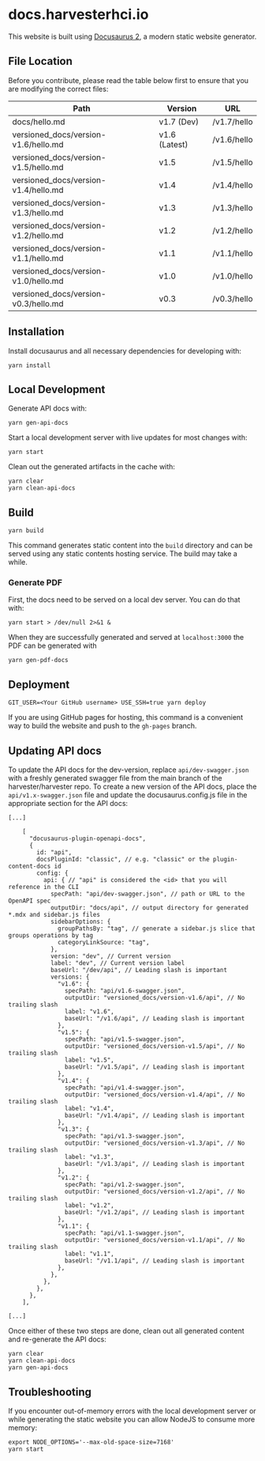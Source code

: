 # docs.harvesterhci.io

This website is built using [Docusaurus 2](https://docusaurus.io/), a modern
static website generator.

## File Location

Before you contribute, please read the table below first to ensure that you are
modifying the correct files:

| Path                                 | Version       | URL         |
| ------------------------------------ | ------------- | ----------- |
| docs/hello.md                        | v1.7 (Dev)    | /v1.7/hello |
| versioned_docs/version-v1.6/hello.md | v1.6 (Latest) | /v1.6/hello |
| versioned_docs/version-v1.5/hello.md | v1.5          | /v1.5/hello |
| versioned_docs/version-v1.4/hello.md | v1.4          | /v1.4/hello |
| versioned_docs/version-v1.3/hello.md | v1.3          | /v1.3/hello |
| versioned_docs/version-v1.2/hello.md | v1.2          | /v1.2/hello |
| versioned_docs/version-v1.1/hello.md | v1.1          | /v1.1/hello |
| versioned_docs/version-v1.0/hello.md | v1.0          | /v1.0/hello |
| versioned_docs/version-v0.3/hello.md | v0.3          | /v0.3/hello |

## Installation

Install docusaurus and all necessary dependencies for developing with:

```console
yarn install
```

## Local Development

Generate API docs with:

```console
yarn gen-api-docs
```

Start a local development server with live updates for most changes with:

```console
yarn start
```

Clean out the generated artifacts in the cache with:

```console
yarn clear
yarn clean-api-docs
```

## Build

```console
yarn build
```

This command generates static content into the `build` directory and can be
served using any static contents hosting service. The build may take a while.

### Generate PDF

First, the docs need to be served on a local dev server. You can do that with:

```console
yarn start > /dev/null 2>&1 &
```

When they are successfully generated and served at `localhost:3000` the PDF can
be generated with

```console
yarn gen-pdf-docs
```

## Deployment

```console
GIT_USER=<Your GitHub username> USE_SSH=true yarn deploy
```

If you are using GitHub pages for hosting, this command is a convenient way to
build the website and push to the `gh-pages` branch.

## Updating API docs

To update the API docs for the dev-version, replace `api/dev-swagger.json` with
a freshly generated swagger file from the main branch of the
harvester/harvester repo.
To create a new version of the API docs, place the `api/v1.x-swagger.json` file
and update the docusaurus.config.js file in the appropriate section for the API
docs:

```
[...]

    [
      "docusaurus-plugin-openapi-docs",
      {
        id: "api",
        docsPluginId: "classic", // e.g. "classic" or the plugin-content-docs id
        config: {
          api: { // "api" is considered the <id> that you will reference in the CLI
            specPath: "api/dev-swagger.json", // path or URL to the OpenAPI spec
            outputDir: "docs/api", // output directory for generated *.mdx and sidebar.js files
            sidebarOptions: {
              groupPathsBy: "tag", // generate a sidebar.js slice that groups operations by tag
              categoryLinkSource: "tag",
            },
            version: "dev", // Current version
            label: "dev", // Current version label
            baseUrl: "/dev/api", // Leading slash is important
            versions: {
              "v1.6": {
                specPath: "api/v1.6-swagger.json",
                outputDir: "versioned_docs/version-v1.6/api", // No trailing slash
                label: "v1.6",
                baseUrl: "/v1.6/api", // Leading slash is important
              },
              "v1.5": {
                specPath: "api/v1.5-swagger.json",
                outputDir: "versioned_docs/version-v1.5/api", // No trailing slash
                label: "v1.5",
                baseUrl: "/v1.5/api", // Leading slash is important
              },
              "v1.4": {
                specPath: "api/v1.4-swagger.json",
                outputDir: "versioned_docs/version-v1.4/api", // No trailing slash
                label: "v1.4",
                baseUrl: "/v1.4/api", // Leading slash is important
              },                
              "v1.3": {
                specPath: "api/v1.3-swagger.json",
                outputDir: "versioned_docs/version-v1.3/api", // No trailing slash
                label: "v1.3",
                baseUrl: "/v1.3/api", // Leading slash is important
              },
              "v1.2": {
                specPath: "api/v1.2-swagger.json",
                outputDir: "versioned_docs/version-v1.2/api", // No trailing slash
                label: "v1.2",
                baseUrl: "/v1.2/api", // Leading slash is important
              },
              "v1.1": {
                specPath: "api/v1.1-swagger.json",
                outputDir: "versioned_docs/version-v1.1/api", // No trailing slash
                label: "v1.1",
                baseUrl: "/v1.1/api", // Leading slash is important
              },
            },
          },
        },
      },
    ],

[...]
```
Once either of these two steps are done, clean out all generated content and
re-generate the API docs:

```console
yarn clear
yarn clean-api-docs
yarn gen-api-docs
```

## Troubleshooting

If you encounter out-of-memory errors with the local development server or while
generating the static website you can allow NodeJS to consume more memory:

```console
export NODE_OPTIONS='--max-old-space-size=7168'
yarn start
```
